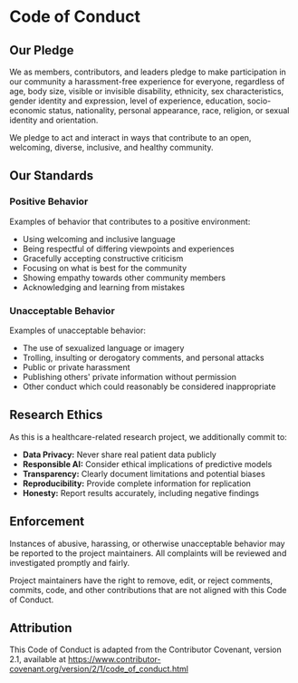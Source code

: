 # Code of Conduct

## Our Pledge

We as members, contributors, and leaders pledge to make participation in our community a harassment-free experience for everyone, regardless of age, body size, visible or invisible disability, ethnicity, sex characteristics, gender identity and expression, level of experience, education, socio-economic status, nationality, personal appearance, race, religion, or sexual identity and orientation.

We pledge to act and interact in ways that contribute to an open, welcoming, diverse, inclusive, and healthy community.

## Our Standards

### Positive Behavior

Examples of behavior that contributes to a positive environment:

- Using welcoming and inclusive language
- Being respectful of differing viewpoints and experiences
- Gracefully accepting constructive criticism
- Focusing on what is best for the community
- Showing empathy towards other community members
- Acknowledging and learning from mistakes

### Unacceptable Behavior

Examples of unacceptable behavior:

- The use of sexualized language or imagery
- Trolling, insulting or derogatory comments, and personal attacks
- Public or private harassment
- Publishing others' private information without permission
- Other conduct which could reasonably be considered inappropriate

## Research Ethics

As this is a healthcare-related research project, we additionally commit to:

- **Data Privacy:** Never share real patient data publicly
- **Responsible AI:** Consider ethical implications of predictive models
- **Transparency:** Clearly document limitations and potential biases
- **Reproducibility:** Provide complete information for replication
- **Honesty:** Report results accurately, including negative findings

## Enforcement

Instances of abusive, harassing, or otherwise unacceptable behavior may be reported to the project maintainers. All complaints will be reviewed and investigated promptly and fairly.

Project maintainers have the right to remove, edit, or reject comments, commits, code, and other contributions that are not aligned with this Code of Conduct.

## Attribution

This Code of Conduct is adapted from the Contributor Covenant, version 2.1, available at https://www.contributor-covenant.org/version/2/1/code_of_conduct.html

